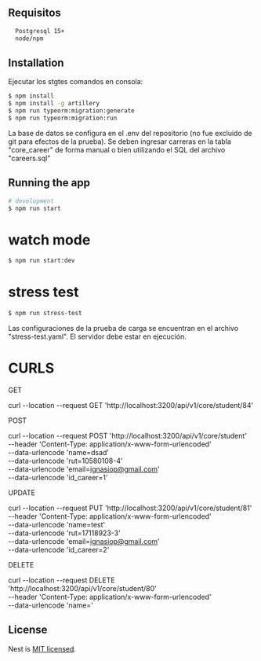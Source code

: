 
## Requisitos


```bash
  Postgresql 15+
  node/npm
```



## Installation

Ejecutar los stgtes comandos en consola:

```bash
$ npm install
$ npm install -g artillery
$ npm run typeorm:migration:generate 
$ npm run typeorm:migration:run
```

La base de datos se configura en el .env del repositorio (no fue excluido de git para efectos de la prueba). Se deben ingresar carreras en la tabla "core_career" de forma manual o bien utilizando el SQL del archivo "careers.sql"

## Running the app

```bash
# development
$ npm run start
```
# watch mode
```bash
$ npm run start:dev
```

# stress test
```bash
$ npm run stress-test
```

Las configuraciones de la prueba de carga se encuentran en el archivo "stress-test.yaml". El servidor debe estar en ejecución.



# CURLS

GET

curl --location --request GET 'http://localhost:3200/api/v1/core/student/84'


POST 

curl --location --request POST 'http://localhost:3200/api/v1/core/student' \
--header 'Content-Type: application/x-www-form-urlencoded' \
--data-urlencode 'name=dsad' \
--data-urlencode 'rut=10580108-4' \
--data-urlencode 'email=ignasiop@gmail.com' \
--data-urlencode 'id_career=1'

UPDATE

curl --location --request PUT 'http://localhost:3200/api/v1/core/student/81' \
--header 'Content-Type: application/x-www-form-urlencoded' \
--data-urlencode 'name=test' \
--data-urlencode 'rut=17118923-3' \
--data-urlencode 'email=ignasiop@gmail.com' \
--data-urlencode 'id_career=2'

DELETE

curl --location --request DELETE 'http://localhost:3200/api/v1/core/student/80' \
--header 'Content-Type: application/x-www-form-urlencoded' \
--data-urlencode 'name='




## License

Nest is [MIT licensed](LICENSE).
